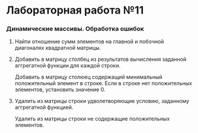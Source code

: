 # Лабораторная работа №11
### Динамические массивы. Обработка ошибок

1. Найти отношение сумм элементов на главной и побочной диагоналях квадратной матрицы.

2. Добавить в матрицу столбец из результатов вычисления заданной аггрегатной функции для каждой строки.
   
   Добавить в матрицу столюец содержащий минимальный положительный элемент в строке. Если в строке нет положительных элементов, установить значение 0.

3. Удалить из матрицы строки удволетворяющие условию, заданному аггрегатной функцией.

   Удалить из матрицы строки не содержащие положительных элементов.
